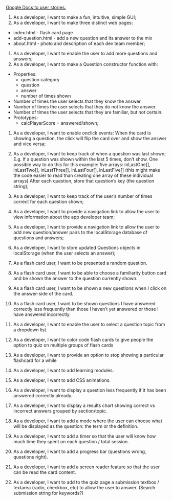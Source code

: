 [Google Docs to user stories.](https://docs.google.com/document/d/1D36ofhP0-x6LyAE3bMIzaEb7nMFDQVV3T-MfjSWazy0/edit?ts=5d899229#heading=h.ojffrdlt1o98)

1.  As a developer, I want to make a fun, intuitive, simple GUI;
1.  As a developer, I want to make three distinct web pages:
  - index.html - flash card page
  - add-question.html  - add a new question and its answer to the mix
  - about.html - photo and description of each dev team member;
1.  As a developer, I want to enable the user to add more questions and answers;
1.  As a developer, I want to make a Question constructor function with:
  - Properties:
    - question category
    - question
    - answer
    - number of times shown
  - Number of times the user selects that they know the answer
  - Number of times the user selects that they do not know the answer.
  - Number of times the user selects that they are familiar, but not certain.
  - Prototypes:
    - calcPlayerScore = answered/shown;

1.  As a developer, I want to enable onclick events:
When the card is showing a question, the click will flip the card over and show the answer and vice versa;
1.  As a developer, I want to keep track of when a question was last shown;
E.g. If a question was shown within the last 5 times, don’t show. One possible way to do this for this example:
five arrays: inLastOne[], inLastTwo[], inLastThree[], inLastFour[], inLastFive[] (this might make the code easier to read than creating one array of these individual arrays)
After each question, store that question’s key (the question string);
1.  As a developer, I want to keep track of the user’s number of times correct for each question shown;
1.  As a developer, I want to provide a navigation link to allow the user to view information about the app developer team;
1.  As a developer, I want to provide a navigation link to allow the user to add new question/answer pairs to the localStorage database of questions and answers;
1.  As a developer, I want to store updated Questions objects in localStorage (when the user selects an answer);

1. As a flash card user, I want to be presented a random question.
1. As a flash card user, I want to be able to choose a familiarity button card and be shown the answer to the question currently shown.
1. As a flash card user, I want to be shown a new questions when I click on the answer-side of the card.

1. As a flash card user, I want to be shown questions I have answered correctly less frequently than those I haven’t yet answered or those I have answered incorrectly.

1. As a developer, I want to enable the user to select a question topic from a dropdown list.
1. As a developer, I want to color code flash cards to give people the option to quiz on multiple groups of flash cards
1. As a developer, I want to provide an option to stop showing a particular flashcard for a while
1. As a developer, I want to add learning modules.
1. As a developer, I want to add CSS animations.
1. As a developer, I want to display a question less frequently if it has been answered correctly already.
1. As a developer, I want to display a results chart showing correct vs incorrect answers grouped by section/topic.
1. As a developer, I want to add a mode where the user can choose what will be displayed as the question: the term or the definition.
1. As a developer, I want to add a timer so that the user will know how much time they spent on each question / total session.
1. As a developer, I want to add a progress bar (questions wrong, questions right).
1. As a developer, I want to add a screen reader feature so that the user can be read the card content.
1. As a developer, I want to add to the quiz page a submission textbox / textarea (radio, checkbox, etc) to allow the user to answer. (Search submission string for keywords?)

